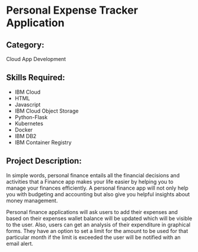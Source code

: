 # Personal Expense Tracker Application

## Category: 
Cloud App Development

## Skills Required:
* IBM Cloud
* HTML
* Javascript
* IBM Cloud Object Storage
* Python-Flask
* Kubernetes
* Docker
* IBM DB2
* IBM Container Registry

## Project Description:

In simple words, personal finance entails all the financial decisions and activities that a Finance app makes your life easier by helping you to manage your finances efficiently. A personal finance app will not only help you with budgeting and accounting but also give you helpful insights about money management.

Personal finance applications will ask users to add their expenses and based on their expenses wallet balance will be updated which will be visible to the user.  Also, users can get an analysis of their expenditure in graphical forms. They have an option to set a limit for the amount to be used for that particular month if the limit is exceeded the user will be notified with an email alert.
